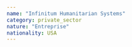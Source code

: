 ```yaml
---
name: "Infinitum Humanitarian Systems"
category: private_sector
nature: "Entreprise"
nationality: USA
---
```

    